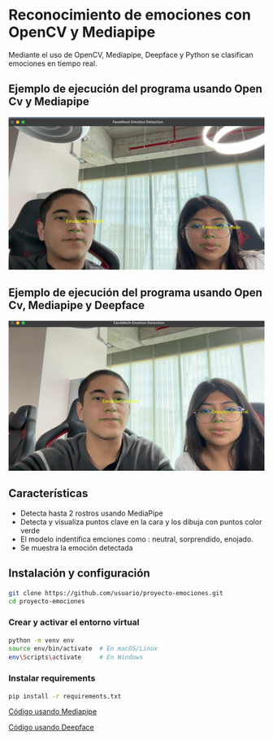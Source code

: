 # Reconocimiento de emociones con OpenCV y Mediapipe
Mediante el uso de OpenCV, Mediapipe, Deepface y Python se clasifican emociones en tiempo real.

## Ejemplo de ejecución del programa usando Open Cv y Mediapipe
![Ejemplo de Detección](imagenes/imagen1.png)
## Ejemplo de ejecución del programa usando Open Cv, Mediapipe y Deepface
![Ejemplo de Detección](imagenes/imagen2.png)

## Características
- Detecta hasta 2 rostros usando MediaPipe
- Detecta y visualiza puntos clave en la cara y los dibuja con puntos color verde
- El modelo indentifica emciones como : neutral, sorprendido, enojado.
- Se muestra la emoción detectada

## Instalación y configuración 
```bash
git clone https://github.com/usuario/proyecto-emociones.git
cd proyecto-emociones
```

### Crear y activar el entorno virtual
```bash
python -m venv env
source env/bin/activate  # En macOS/Linux
env\Scripts\activate     # En Windows
```
### Instalar requirements
```bash
pip install -r requirements.txt
```
[Código usando Mediapipe](src/prueba2.py)

[Código usando Deepface](src/prueba3.py)

